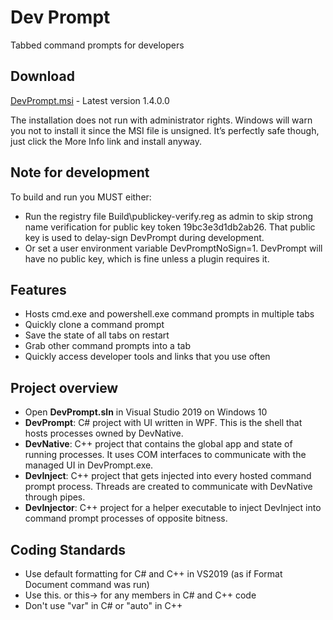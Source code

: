﻿# Dev Prompt
Tabbed command prompts for developers

## Download
[DevPrompt.msi](http://www.peterspada.com/Download/DevPrompt) - Latest version 1.4.0.0

The installation does not run with administrator rights.
Windows will warn you not to install it since the MSI file is unsigned.
It’s perfectly safe though, just click the More Info link and install anyway.

## Note for development
To build and run you MUST either:
* Run the registry file Build\publickey-verify.reg as admin to skip strong name verification for public key token 19bc3e3d1db2ab26. That public key is used to delay-sign DevPrompt during development.
* Or set a user environment variable DevPromptNoSign=1. DevPrompt will have no public key, which is fine unless a plugin requires it.

## Features
* Hosts cmd.exe and powershell.exe command prompts in multiple tabs
* Quickly clone a command prompt
* Save the state of all tabs on restart
* Grab other command prompts into a tab
* Quickly access developer tools and links that you use often

## Project overview
* Open __DevPrompt.sln__ in Visual Studio 2019 on Windows 10
* __DevPrompt__: C# project with UI written in WPF. This is the shell that hosts processes owned by DevNative.
* __DevNative__: C++ project that contains the global app and state of running processes. It uses COM interfaces to communicate with the managed UI in DevPrompt.exe.
* __DevInject__: C++ project that gets injected into every hosted command prompt process. Threads are created to communicate with DevNative through pipes.
* __DevInjector__: C++ project for a helper executable to inject DevInject into command prompt processes of opposite bitness.

## Coding Standards
* Use default formatting for C# and C++ in VS2019 (as if Format Document command was run)
* Use this. or this-> for any members in C# and C++ code
* Don't use "var" in C# or "auto" in C++
